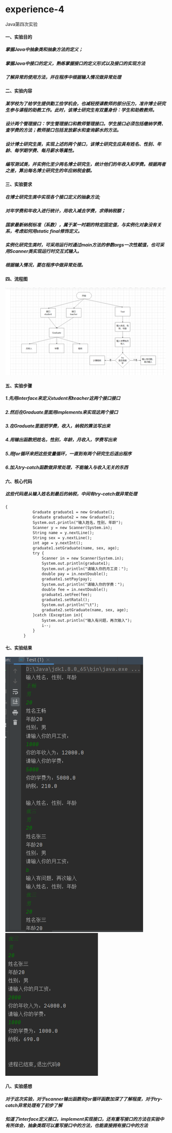 # experience-4
Java第四次实验
#### 一、实验目的
##### 掌握Java中抽象类和抽象方法的定义； 
##### 掌握Java中接口的定义，熟练掌握接口的定义形式以及接口的实现方法
##### 了解异常的使用方法，并在程序中根据输入情况做异常处理
#### 二、实验内容
##### 某学校为了给学生提供勤工俭学机会，也减轻授课教师的部分压力，准许博士研究生参与课程的助教工作。此时，该博士研究生有双重身份：学生和助教教师。
##### 设计两个管理接口：学生管理接口和教师管理接口。学生接口必须包括缴纳学费、查学费的方法；教师接口包括发放薪水和查询薪水的方法。
##### 设计博士研究生类，实现上述的两个接口，该博士研究生应具有姓名、性别、年龄、每学期学费、每月薪水等属性。
##### 编写测试类，并实例化至少两名博士研究生，统计他们的年收入和学费。根据两者之差，算出每名博士研究生的年应纳税金额。
#### 三、实验要求
##### 在博士研究生类中实现各个接口定义的抽象方法;
##### 对年学费和年收入进行统计，用收入减去学费，求得纳税额；
##### 国家最新纳税标准（系数），属于某一时期的特定固定值，与实例化对象没有关系，考虑如何用static  final修饰定义。
##### 实例化研究生类时，可采用运行时通过main方法的参数args一次性赋值，也可采用Scanner类实现运行时交互式输入。
##### 根据输入情况，要在程序中做异常处理。
#### 四、流程图
![流程图](https://github.com/wccc33/experience-4/blob/main/3.png)
#### 五、实验步骤
##### 1.先用interface来定义student和teacher这两个接口接口
##### 2.然后在Graduate里面用implements来实现这两个接口
##### 3.在Graduate里面把学费，收入，纳税的算法写出来
##### 4.用输出函数把姓名，性别，年龄，月收入，学费写出来
##### 5.用for循环来把这些变量循环，一直到有两个研究生后退出程序
##### 6.加入try-catch函数做异常处理，不能输入与收入无关的东西
#### 六、核心代码
##### 这些代码是从输入姓名到最后的纳税，中间有try-catch做异常处理
```
{
            Graduate graduate1 = new Graduate();
            Graduate graduate2 = new Graduate();
            System.out.println("输入姓名，性别，年龄");
            Scanner y = new Scanner(System.in);
            String name = y.nextLine();
            String sex = y.nextLine();
            int age = y.nextInt();
            graduate1.setGraduate(name, sex, age);
            try {
                Scanner in = new Scanner(System.in);
                System.out.println(graduate1);
                System.out.println("请输入你的月工资：");
                double pay = in.nextDouble();
                graduate1.setPay(pay);
                System.out.println("请输入你的学费：");
                double fee = in.nextDouble();
                graduate1.setFee(fee);
                graduate1.setRatal();
                System.out.println("\t");
                graduate2.setGraduate(name, sex, age);
            }catch (Exception in){
                System.out.println("输入有问题，再次输入");
                i--;
            }
        }
 ```
#### 七、实验结果
![实验截图](https://github.com/wccc33/experience-4/blob/main/1.png)
![实验截图](https://github.com/wccc33/experience-4/blob/main/2.png)
#### 八、实验感想
##### 对于这次实验，对于scanner输出函数和for循环函数加深了了解程度，对于try-catch异常处理有了初步了解
##### 知道了interface定义接口，implement实现接口，还有重写接口的方法在实验中有所体会，抽象类既可以重写接口中的方法，也能直接拥有接口中的方法
